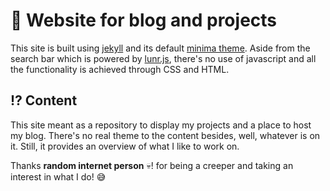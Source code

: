 # :star2: Website for blog and projects 

This site is built using [jekyll](http://jekyllrb.com/) and its default [minima theme](https://github.com/jekyll/minima). Aside from the search bar which is powered by [lunr.js](https://lunrjs.com/), there's no use of javascript and all the functionality is achieved through CSS and HTML. 

## :interrobang: Content
This site meant as a repository to display my projects and a place to host my blog. There's no real theme to the content besides, well, whatever is on it. Still, it provides an overview of what I like to work on.  

Thanks __random internet person__ :skull:! for being a creeper and taking an interest in what I do! :sweat_smile:
